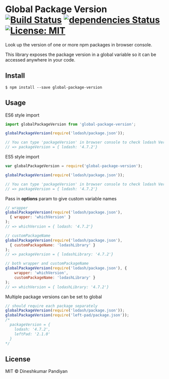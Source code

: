 # Global Package Version [![Build Status](https://travis-ci.org/flexdinesh/global-package-version.svg?branch=master)](https://travis-ci.org/flexdinesh/global-package-version) [![dependencies Status](https://david-dm.org/flexdinesh/global-package-version/status.svg)](https://david-dm.org/flexdinesh/global-package-version) [![License: MIT](https://img.shields.io/badge/License-MIT-blue.svg)](https://opensource.org/licenses/MIT)

Look up the version of one or more npm packages in browser console.

This library exposes the package version in a global variable so it can be accessed anywhere in your code.

## Install

```
$ npm install --save global-package-version
```

## Usage

ES6 style import
```js
import globalPackageVersion from 'global-package-version';

globalPackageVersion(require('lodash/package.json'));

// You can type 'packageVersion' in browser console to check lodash Version
// => packageVersion = { lodash: '4.7.2'}
```
ES5 style import
```js
var globalPackageVersion = require('global-package-version');

globalPackageVersion(require('lodash/package.json'));

// You can type 'packageVersion' in browser console to check lodash Version
// => packageVersion = { lodash: '4.7.2'}
```

Pass in **options** param to give custom variable names

```js
// wrapper
globalPackageVersion(require('lodash/package.json'),
  { wrapper: 'whichVersion' }
);
// => whichVersion = { lodash: '4.7.2'}

// customPackageName
globalPackageVersion(require('lodash/package.json'),
  { customPackageName: 'lodashLibrary' }
);
// => packageVersion = { lodashLibrary: '4.7.2'}

// both wrapper and customPackageName
globalPackageVersion(require('lodash/package.json'), {
    wrapper: 'whichVersion',
    customPackageName: 'lodashLibrary' }
);
// => whichVersion = { lodashLibrary: '4.7.2'}
```

Multiple package versions can be set to global

```js
// should require each package separately
globalPackageVersion(require('lodash/package.json'));
globalPackageVersion(require('left-pad/package.json'));
/*
  packageVersion = {
    lodash: '4.7.2',
    leftPad: '2.1.0'
  }
*/
```

## License

MIT © Dineshkumar Pandiyan
